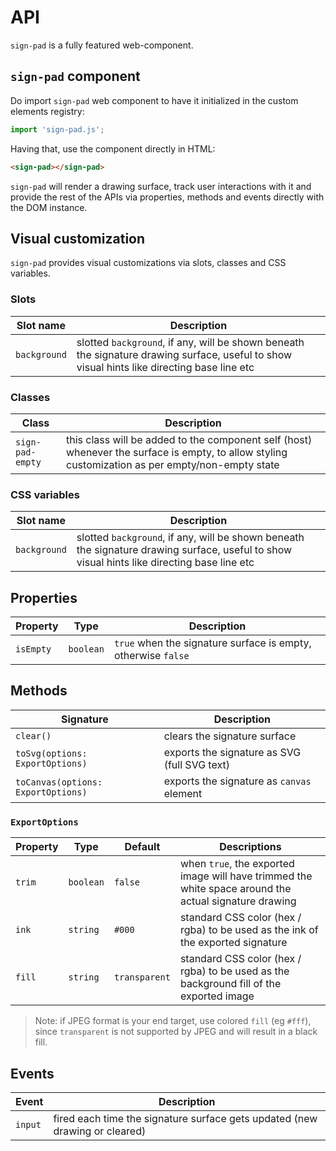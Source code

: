 # API

`sign-pad` is a fully featured web-component.

## `sign-pad` component

Do import `sign-pad` web component to have it initialized in the custom elements registry:
```js
import 'sign-pad.js';
```

Having that, use the component directly in HTML:
```html
<sign-pad></sign-pad>
```

`sign-pad` will render a drawing surface, track user interactions with it and provide the rest of the APIs via properties, methods and events directly with the DOM instance.

## Visual customization

`sign-pad` provides visual customizations via slots, classes and CSS variables.

### Slots

| Slot name    | Description |
|--------------|-------------|
| `background` | slotted `background`, if any, will be shown beneath the signature drawing surface, useful to show visual hints like directing base line etc |

### Classes

| Class            | Description |
|------------------|-------------|
| `sign-pad-empty` | this class will be added to the component self (host) whenever the surface is empty, to allow styling customization as per empty/non-empty state |

### CSS variables

| Slot name    | Description |
|--------------|-------------|
| `background` | slotted `background`, if any, will be shown beneath the signature drawing surface, useful to show visual hints like directing base line etc |

## Properties

| Property  | Type      | Description |
|-----------|-----------|-------------|
| `isEmpty` | `boolean` | `true` when the signature surface is empty, otherwise `false` |

## Methods

| Signature                          | Description |
|------------------------------------|-------------|
| `clear()`                          | clears the signature surface |
| `toSvg(options: ExportOptions)`    | exports the signature as SVG (full SVG text) |
| `toCanvas(options: ExportOptions)` | exports the signature as `canvas` element |

### `ExportOptions`
| Property | Type      | Default       | Descriptions |
|----------|-----------|---------------|--------------|
| `trim`   | `boolean` | `false`       | when `true`, the exported image will have trimmed the white space around the actual signature drawing |
| `ink`    | `string`  | `#000`        | standard CSS color (hex / rgba) to be used as the ink of the exported signature |
| `fill`   | `string`  | `transparent` | standard CSS color (hex / rgba) to be used as the background fill of the exported image |

> Note: if JPEG format is your end target, use colored `fill` (eg `#fff`), since `transparent` is not supported by JPEG and will result in a black fill.

## Events

| Event   | Description |
|---------|-------------|
| `input` | fired each time the signature surface gets updated (new drawing or cleared) |